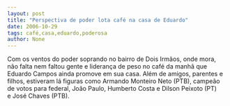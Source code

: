```yaml
---
layout: post
title: "Perspectiva de poder lota café na casa de Eduardo"
date: 2006-10-29
tags: café,casa,eduardo,poderosa
author: None
---
```

Com os ventos do poder soprando no bairro de Dois Irmãos, onde mora, não falta nem faltou gente e liderança de peso no café da manhã que Eduardo Campos ainda promove em sua casa.
Além de amigos, parentes e filhos, estiveram lá figuras como Armando Monteiro Neto (PTB), campeão de votos para federal, João Paulo, Humberto Costa e Dilson Peixoto (PT) e&nbsp;José Chaves (PTB). 